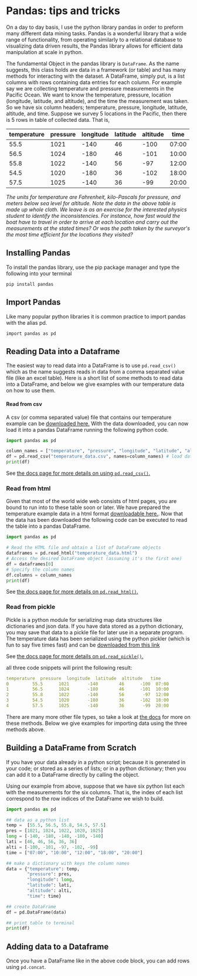 # Pandas: tips and tricks

On a day to day basis, I use the python library pandas in order to preform many different data mining tasks.  Pandas is a wonderful library that a wide range of functionality, from operating similarly to a relational database to visualizing data driven results, the Pandas library allows for efficient data manipulation at scale in python.


The fundamental Object in the pandas library is `DataFrame`. As the name suggests, this class holds are data in a framework (or table) and has many methods for interacting with the dataset. A DataFrame, simply put, is a list columns with rows containing data entries for each column. For example say we are collecting temperature and pressure measurements in the Pacific Ocean. We want to know the temperature, pressure, location (longitude, latitude, and altitude), and the time the measurement was taken. So we have six column headers; temperature, pressure, longitude, latitude, altitude, and time. Suppose we survey 5 locations in the Pacific, then there is 5 rows in table of collected data. That is,

| temperature | pressure | longitude | latitude | altitude | time |
|--------------|-----------|------------|-------------|-----------|------------|
| 55.5 | 1021 | -140 | 46 | -100 | 07:00 |
| 56.5 | 1024 | -180 | 46 | -101 | 10:00 |
| 55.8 | 1022 | -140 | 56 | -97 | 12:00 |
| 54.5 | 1020 | -180 | 36 | -102 | 18:00 |
| 57.5 | 1025 | -140 | 36 | -99 | 20:00 |

*The units for temperature are Fahrenheit, kilo-Pascals for pressure, and meters below sea level for altitude. Note the data in the above table is made up whole cloth. We leave is as an exercise for the interested physics student to identify the inconsistencies. For instance, how fast would the boat have to travel in order to arrive at each location and carry out the measurements at the stated times? Or was the path taken by the surveyor's the most time efficient for the locations they visited?*

## Installing Pandas

To install the pandas library, use the pip package manager and type the following into your terminal

`pip install pandas`

## Import Pandas

Like many popular python libraries it is common practice to import pandas with the alias pd.

`import pandas as pd`

## Reading Data into a Dataframe

The easiest way to read data into a DataFrame is to use `pd.read_csv()` which as the name suggests reads in data from a comma separated value file (like an excel table). Here is a short list of some methods to read data into a DataFrame, and below we give examples with our temperature data on how to use them.

####  Read from csv
A csv (or comma separated value) file that contains our temperature example can be [downloaded here.](https://joehowie.ca/xample_scripts/temperature_data.csv) With the data downloaded, you can now load it into a pandas DataFrame running the following python code.
```python
import pandas as pd

column_names = ["temperature", "pressure", "longitude", "latitude", "altitude", "time"] # column names, as they are not in the file itself
df = pd.read_csv("temperature_data.csv", names=column_names) # load data with the column names passed in
print(df)
```
See [the docs page for more details on using `pd.read_csv()`.](https://pandas.pydata.org/pandas-docs/stable/reference/api/pandas.read_csv.html)

### Read from html

Given that most of the world wide web consists of html pages, you are bound to run into to these table soon or later. We have prepared the temperature example data in a html format [downloadable here.](https://joehowie.ca/example_scripts/temperature_data.html). Now that the data has been downloaded the following code can be executed to read the table into a pandas DataFrame.

```python
import pandas as pd

# Read the HTML file and obtain a list of DataFrame objects
dataframes = pd.read_html("temperature_data.html")
# Access the desired DataFrame object (assuming it's the first one)
df = dataframes[0]
# Specify the column names
df.columns = column_names
print(df)
```
See [the docs page for more details on `pd.read_html()`.](https://pandas.pydata.org/pandas-docs/stable/reference/api/pandas.read_html.html)

### Read from pickle

Pickle is a python module for serializing map data structures like dictionaries and json data. If you have data stored as a python dictionary, you may save that data to a pickle file for later use in a separate program. The temperature data has been serialized using the python pickler (which is fun to say five times fast) and can be [downloaded from this link](https://joehowie.ca/example_scripts/temperature_data.pkl)

See [the docs page for more details on `pd.read_pickle()`.](https://pandas.pydata.org/pandas-docs/stable/reference/api/pandas.read_pickle.html)


all three code snippets will print the following result:

```yaml
temperature  pressure  longitude  latitude  altitude   time
0         55.5      1021       -140        46      -100  07:00
1         56.5      1024       -180        46      -101  10:00
2         55.8      1022       -140        56       -97  12:00
3         54.5      1020       -180        36      -102  18:00
4         57.5      1025       -140        36       -99  20:00
```
There are many more other file types, so take a look at [the docs](https://pandas.pydata.org/pandas-docs/stable/reference/api/) for more on these methods. Below we give examples for importing data using the three methods above.


## Building a DataFrame from Scratch

If you have your data already in a python script; because it is generated in your code; or stored as a series of lists; or in a python dictionary; then you can add it to a DataFrame directly by calling the object.

Using our example from above, suppose that we have six python list each with the measurements for the six columns. That is, the index of each list correspond to the row indices of the DataFrame we wish to build.

```python
import pandas as pd

## data as a python list
temp =  [55.5, 56.5, 55.8, 54.5, 57.5]
pres = [1021, 1024, 1022, 1020, 1025]
long = [-140, -180, -140, -180, -140]
lati = [46, 46, 56, 36, 36]
alti = [-100, -101, -97, -102, -99]
time = ["07:00", "10:00", "12:00", "18:00", "20:00"]

## make a dictionary with keys the column names
data = {"temperature": temp,
        "pressure": pres,
        "longitude": long,
        "latitude": lati,
        "altitude": alti,
        "time": time}

## create DataFrame
df = pd.DataFrame(data)

## print table to terminal
print(df)
```

## Adding data to a Dataframe

Once you have a DataFrame like in the above code block, you can add rows using `pd.concat`.
